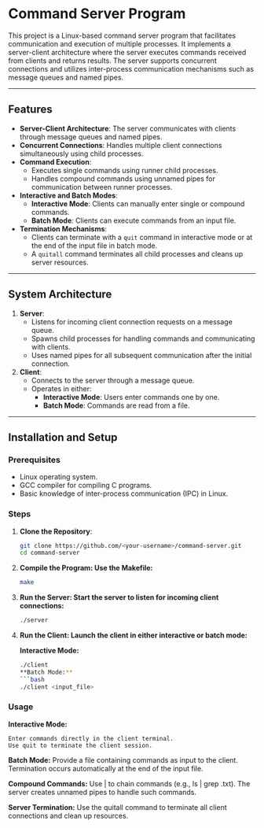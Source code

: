 # Command Server Program

This project is a Linux-based command server program that facilitates communication and execution of multiple processes. It implements a server-client architecture where the server executes commands received from clients and returns results. The server supports concurrent connections and utilizes inter-process communication mechanisms such as message queues and named pipes.

---

## Features

- **Server-Client Architecture**: The server communicates with clients through message queues and named pipes.
- **Concurrent Connections**: Handles multiple client connections simultaneously using child processes.
- **Command Execution**: 
  - Executes single commands using runner child processes.
  - Handles compound commands using unnamed pipes for communication between runner processes.
- **Interactive and Batch Modes**:
  - **Interactive Mode**: Clients can manually enter single or compound commands.
  - **Batch Mode**: Clients can execute commands from an input file.
- **Termination Mechanisms**:
  - Clients can terminate with a `quit` command in interactive mode or at the end of the input file in batch mode.
  - A `quitall` command terminates all child processes and cleans up server resources.

---

## System Architecture

1. **Server**:
   - Listens for incoming client connection requests on a message queue.
   - Spawns child processes for handling commands and communicating with clients.
   - Uses named pipes for all subsequent communication after the initial connection.
2. **Client**:
   - Connects to the server through a message queue.
   - Operates in either:
     - **Interactive Mode**: Users enter commands one by one.
     - **Batch Mode**: Commands are read from a file.

---

## Installation and Setup

### Prerequisites

- Linux operating system.
- GCC compiler for compiling C programs.
- Basic knowledge of inter-process communication (IPC) in Linux.

### Steps

1. **Clone the Repository**:
   ```bash
   git clone https://github.com/<your-username>/command-server.git
   cd command-server
   
2. **Compile the Program: Use the Makefile:**
    ```bash
    make
   
3. **Run the Server: Start the server to listen for incoming client connections:**
    ```bash
    ./server
   
5. **Run the Client: Launch the client in either interactive or batch mode:**

    **Interactive Mode:**
    ```bash
    ./client
    **Batch Mode:**
    ```bash
    ./client <input_file>
    
### Usage
  **Interactive Mode:**

    Enter commands directly in the client terminal.
    Use quit to terminate the client session.
    
  **Batch Mode:**
    Provide a file containing commands as input to the client.
    Termination occurs automatically at the end of the input file.
  
  **Compound Commands:**
    Use | to chain commands (e.g., ls | grep .txt).
    The server creates unnamed pipes to handle such commands.

  **Server Termination:**
    Use the quitall command to terminate all client connections and clean up resources.
